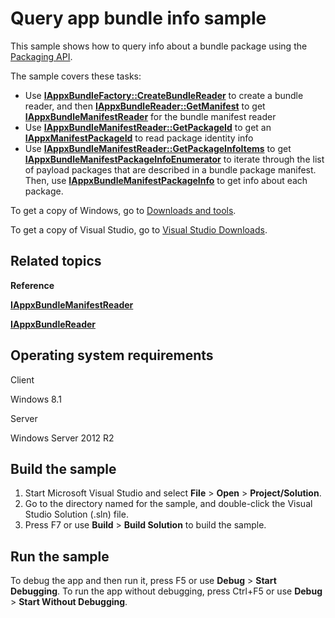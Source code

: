 Query app bundle info sample
============================

This sample shows how to query info about a bundle package using the [Packaging API](http://msdn.microsoft.com/en-us/library/windows/desktop/hh446766).

The sample covers these tasks:

-   Use [**IAppxBundleFactory::CreateBundleReader**](http://msdn.microsoft.com/en-us/library/windows/desktop/dn280279) to create a bundle reader, and then [**IAppxBundleReader::GetManifest**](http://msdn.microsoft.com/en-us/library/windows/desktop/dn280299) to get [**IAppxBundleManifestReader**](http://msdn.microsoft.com/en-us/library/windows/desktop/dn280292) for the bundle manifest reader
-   Use [**IAppxBundleManifestReader::GetPackageId**](http://msdn.microsoft.com/en-us/library/windows/desktop/dn280293) to get an [**IAppxManifestPackageId**](http://msdn.microsoft.com/en-us/library/windows/desktop/hh446717) to read package identity info
-   Use [**IAppxBundleManifestReader::GetPackageInfoItems**](http://msdn.microsoft.com/en-us/library/windows/desktop/dn280294) to get [**IAppxBundleManifestPackageInfoEnumerator**](http://msdn.microsoft.com/en-us/library/windows/desktop/dn280282) to iterate through the list of payload packages that are described in a bundle package manifest. Then, use [**IAppxBundleManifestPackageInfo**](http://msdn.microsoft.com/en-us/library/windows/desktop/dn280281) to get info about each package.

To get a copy of Windows, go to [Downloads and tools](http://go.microsoft.com/fwlink/p/?linkid=301696).

To get a copy of Visual Studio, go to [Visual Studio Downloads](http://go.microsoft.com/fwlink/p/?linkid=301697).

Related topics
--------------

**Reference**

[**IAppxBundleManifestReader**](http://msdn.microsoft.com/en-us/library/windows/desktop/dn280292)

[**IAppxBundleReader**](http://msdn.microsoft.com/en-us/library/windows/desktop/dn280296)

Operating system requirements
-----------------------------

Client

Windows 8.1

Server

Windows Server 2012 R2

Build the sample
----------------

1.  Start Microsoft Visual Studio and select **File** \> **Open** \> **Project/Solution**.
2.  Go to the directory named for the sample, and double-click the Visual Studio Solution (.sln) file.
3.  Press F7 or use **Build** \> **Build Solution** to build the sample.

Run the sample
--------------

To debug the app and then run it, press F5 or use **Debug** \> **Start Debugging**. To run the app without debugging, press Ctrl+F5 or use **Debug** \> **Start Without Debugging**.

